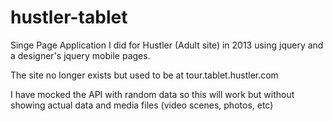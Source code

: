 # hustler-tablet
Singe Page Application I did for Hustler (Adult site) in 2013 using jquery and a designer's jquery mobile pages.

The site no longer exists but used to be at tour.tablet.hustler.com

I have mocked the API with random data so this will work but without showing actual data and media files (video scenes, photos, etc)

